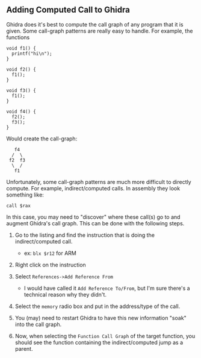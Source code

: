 ## Adding Computed Call to Ghidra

Ghidra does it's best to compute the call graph of any program that it is given.
Some call-graph patterns are really easy to handle.  For example, the functions

```
void f1() {
  printf("hi\n");
}

void f2() {
  f1();
}

void f3() {
  f1();
}

void f4() {
  f2();
  f3();
}
```

Would create the call-graph:

```
   f4
  /  \
 f2  f3
  \  /
   f1
```

Unfortunately, some call-graph patterns are much more difficult to directly
compute.  For example, indirect/computed calls.  In assembly they look something
like:

```
call $rax
```

In this case, you may need to "discover" where these call(s) go to and augment
Ghidra's call graph.  This can be done with the following steps.

1) Go to the listing and find the instruction that is doing the indirect/computed
   call.
    - ex: `blx $r12` for ARM

2) Right click on the instruction

3) Select `References->Add Reference From`
    - I would have called it `Add Reference To/From`, but I'm sure there's a
      technical reason why they didn't.

4) Select the `memory` radio box and put in the address/type of the call.

5) You (may) need to restart Ghidra to have this new information "soak" into
   the call graph.

6) Now, when selecting the `Function Call Graph` of the target function, you
   should see the function containing the indirect/computed jump as a parent.
